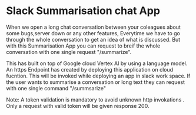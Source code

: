 # Slack Summarisation chat App


When we open a long chat conversation between your coleagues about some bugs,server down or any other features, Everytime we have to go through the whole conversation to get an idea of what is discussed. But with this Summarisation App you can request to breif the whole conversation with one single request "/summarize".  

This has built on top of Google cloud Vertex AI by using a language model. 
An https Endpoint has created by deploying this application on cloud fucntion. 
This will be invoked while deploying an app in slack work space.
If the user wants to summarise a conversation or long text they can request with one single command "/summsarize"

Note:
A token validation is mandatory to avoid unknown http invokations . Only a request with valid token will be given response 200.

